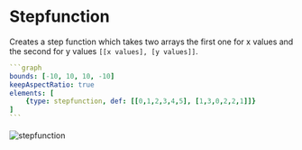 # Stepfunction

Creates a step function which takes two arrays the first one for x values and the second for y values `[[x values], [y values]]`.

````yaml
```graph
bounds: [-10, 10, 10, -10]
keepAspectRatio: true
elements: [
	{type: stepfunction, def: [[0,1,2,3,4,5], [1,3,0,2,2,1]]}
]
```
````

![stepfunction](imgs/Stepfunction-graph-1.png)

